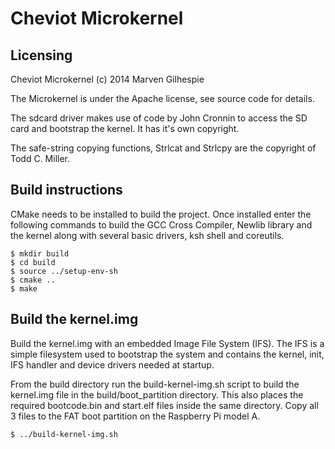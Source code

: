 
# Cheviot Microkernel

## Licensing

Cheviot Microkernel (c) 2014 Marven Gilhespie

The Microkernel is under the Apache license, see source code for details.

The sdcard driver makes use of code by John Cronnin to access the SD card
and bootstrap the kernel.  It has it's own copyright.

The safe-string copying functions, Strlcat and Strlcpy are the
copyright of Todd C. Miller.


## Build instructions

CMake needs to be installed to build the project. Once installed enter the following
commands to build the GCC Cross Compiler, Newlib library and the kernel along with
several basic drivers, ksh shell and coreutils.

    $ mkdir build
    $ cd build
    $ source ../setup-env-sh
    $ cmake ..
    $ make

## Build the kernel.img 

Build the kernel.img with an embedded Image File System (IFS). The IFS is a simple
filesystem used to bootstrap the system and contains the kernel, init, IFS handler
and device drivers needed at startup.

From the build directory run the build-kernel-img.sh script to build the kernel.img
file in the build/boot_partition directory. This also places the required bootcode.bin
and start.elf files inside the same directory.  Copy all 3 files to the FAT boot
partition on the Raspberry Pi model A.

    $ ../build-kernel-img.sh



